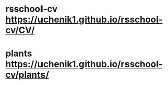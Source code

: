 # rsschool-cv https://uchenik1.github.io/rsschool-cv/CV/
# plants  https://uchenik1.github.io/rsschool-cv/plants/
